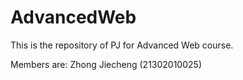 # AdvancedWeb

This is the repository of PJ for Advanced Web course.

Members are:
Zhong Jiecheng (21302010025)